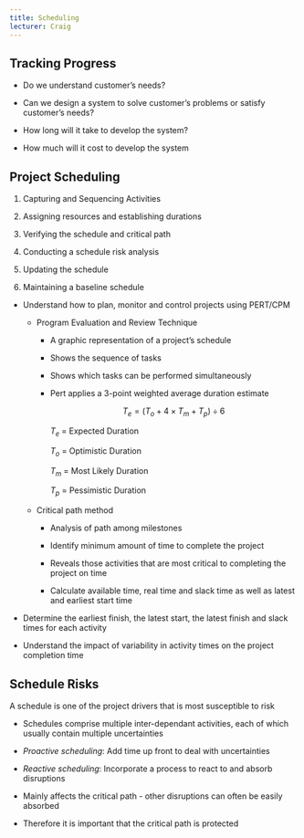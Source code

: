 ```yaml
---
title: Scheduling
lecturer: Craig
---
```


## Tracking Progress

- Do we understand customer’s needs?

- Can we design a system to solve customer’s problems or satisfy
  customer’s needs?

- How long will it take to develop the system?

- How much will it cost to develop the system

## Project Scheduling

1.  Capturing and Sequencing Activities

2.  Assigning resources and establishing durations

3.  Verifying the schedule and critical path

4.  Conducting a schedule risk analysis

5.  Updating the schedule

6.  Maintaining a baseline schedule

- Understand how to plan, monitor and control projects using PERT/CPM

  - Program Evaluation and Review Technique

    - A graphic representation of a project’s schedule

    - Shows the sequence of tasks

    - Shows which tasks can be performed simultaneously

    - Pert applies a 3-point weighted average duration estimate

      $$
      T_e=(T_o+4\times T_m + T_p)\div 6
      $$

      $T_e$ = Expected Duration

      $T_o$ = Optimistic Duration

      $T_m$ = Most Likely Duration

      $T_p$ = Pessimistic Duration

  - Critical path method

    - Analysis of path among milestones

    - Identify minimum amount of time to complete the project

    - Reveals those activities that are most critical to
      completing the project on time

    - Calculate available time, real time and slack time as well
      as latest and earliest start time

- Determine the earliest finish, the latest start, the latest finish
  and slack times for each activity

- Understand the impact of variability in activity times on the
  project completion time

## Schedule Risks

A schedule is one of the project drivers that is most susceptible to
risk

- Schedules comprise multiple inter-dependant activities, each of
  which usually contain multiple uncertainties

- _Proactive scheduling_: Add time up front to deal with uncertainties

- _Reactive scheduling_: Incorporate a process to react to and absorb
  disruptions

- Mainly affects the critical path - other disruptions can often be
  easily absorbed

- Therefore it is important that the critical path is protected
